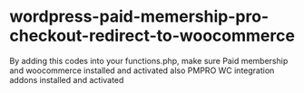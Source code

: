 # wordpress-paid-memership-pro-checkout-redirect-to-woocommerce
By adding this codes into your functions.php, make sure Paid membership and woocommerce installed and activated also PMPRO WC integration addons installed and activated 

